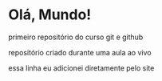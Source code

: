 # Olá, Mundo!
 primeiro repositório do curso git e github 

repositório criado durante uma aula ao vivo

essa linha eu adicionei diretamente pelo site
